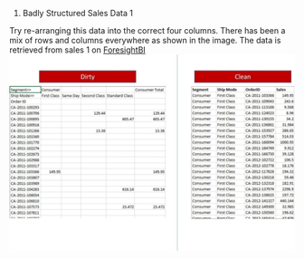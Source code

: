 1. Badly Structured Sales Data 1

Try re-arranging this data into the correct four columns. There has been a mix of rows and columns everywhere as shown in the image.
The data is retrieved from sales 1 on [ForesightBI](https://foresightbi.com.ng/microsoft-power-bi/dirty-data-samples-to-practice-on/)
<img src = 'data/1.jpg' alt= 'image of dirty data and how clean data should be' >

